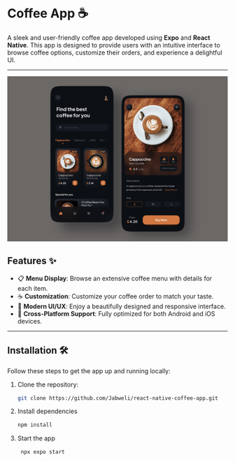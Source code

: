 # Coffee App ☕️
A sleek and user-friendly coffee app developed using **Expo** and **React Native**. This app is designed to provide users with an intuitive interface to browse coffee options, customize their orders, and experience a delightful UI.

---
![App](assets/images/app.png)


## Features ✨

- 📋 **Menu Display**: Browse an extensive coffee menu with details for each item.
- ☕ **Customization**: Customize your coffee order to match your taste.
- 🎨 **Modern UI/UX**: Enjoy a beautifully designed and responsive interface.
- 📱 **Cross-Platform Support**: Fully optimized for both Android and iOS devices.

---

## Installation 🛠️

Follow these steps to get the app up and running locally:

1. Clone the repository:
   ```bash
   git clone https://github.com/Jabweli/react-native-coffee-app.git

1. Install dependencies

   ```bash
   npm install
   ```

2. Start the app

   ```bash
    npx expo start
   ```



